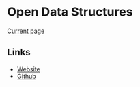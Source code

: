 # Open Data Structures
[Current page](https://opendatastructures.org/)

## Links
 - [Website](https://opendatastructures.org/)
 - [Github](https://github.com/patmorin/ods)